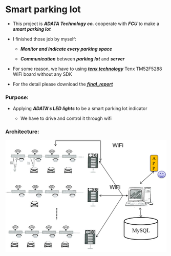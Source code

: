 # Smart parking lot

* This project is ***ADATA Technology co.*** cooperate with ***FCU*** to make a ***smart parking lot***

* I finished those job by myself:

  * ***Monitor and indicate every parking space***
  
  * ***Communication*** between ***parking lot*** and ***server***

* For some reason, we have to using ***[tenx technology](https://www.tenx.com.tw/)*** Tenx TM52F5288 WiFi board without any SDK

* For the detail please download the ***[final_report](https://github.com/ihunhh/Smart_parking_lot/raw/master/final_report.docx)***

### Purpose:
  
* Applying ***ADATA's LED lights*** to be a smart parking lot indicator

  * We have to drive and control it through wifi
    
### Architecture:

![Architecture](/img/architecture.png)

  



